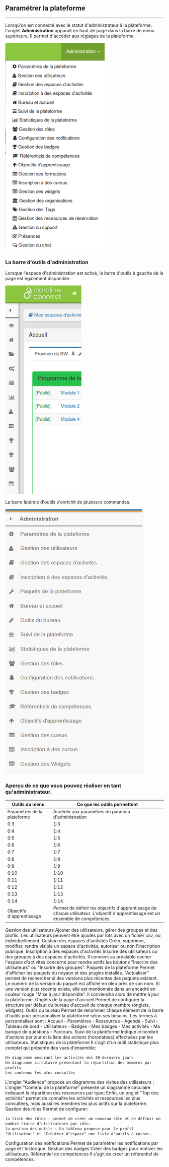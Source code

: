 
## Paramétrer la plateforme




---

Lorsqu'on est connecté avec le statut d'administrateur à la plateforme, l'onglet **Administration** apparaît en haut de page dans la barre de menu supérieure. Il permet d'accéder aux réglages de la plateforme.

![](images/menu_admin.png)
### La barre d'outils d'administration

Lorsque l'espace d'administration est activé, la barre d'outils à gauche de la page est également disponible.

![](images/barre_outils_g.png)

La barre latérale d'outils s'enrichit de plusieurs commandes.

![](images/barre_g_admin.png)

### Aperçu de ce que vous pouvez réaliser en tant qu'administrateur.

| Outils du menu | Ce que les outils permettent |
| -- | -- |
| Paramètres de la plateforme | Accéder aux paramètres du panneau d'administration |
| 0:3 | 1:3 |
| 0:4 | 1:4 |
| 0:5 | 1:5 |
| 0:6 | 1:6 |
| 0:7 | 1:7 |
| 0:8 | 1:8 |
| 0:9 | 1:9 |
| 0:10 | 1:10 |
| 0:11 | 1:11 |
| 0:12 | 1:12 |
| 0:13 | 1:13 |
| 0:14 | 1:14 |
| Objectifs d'apprentissage | Permet de définir les objectifs d'apprentissage de chaque utilisateur. L'objectif d'apprentissage est un ensemble de compétences. |

Gestion des utilisateurs 	Ajouter des utilisateurs, gérer des groupes et des profils.
Les utilisateurs peuvent être ajoutés par lots avec un fichier csv, ou individuellement.
Gestion des espaces d'activités 	Créer, supprimer, modifier, rendre visible un espace d'activités, autoriser ou non l'inscription publique.
Inscription à des espaces d'activités 	Inscrire des utilisateurs ou des groupes à des espaces d'activités. Il convient au préalable cocher l'espace d'activités concerné pour rendre actifs les boutons "Inscrire des utilisateurs" ou "Inscrire des groupes".
Paquets de la plateforme 	Permet d'afficher les paquets du noyaux et des plugins installés. "Actualiser" permet de rechercher si des versions plus récentes des paquets existent. Le numéro de la version du paquet est affiché en bleu près de son nom. Si une version plus récente existe, elle est mentionnée dans un encadré en couleur rouge "Mise à jour disponible". Il conviendra alors de mettre à jour la plateforme.
Onglets de la page d'accueil 	Permet de configurer la structure par défaut du bureau d'accueil de chaque membre (onglets, widgets).
Outils du bureau 	Permet de renommer chaque élément de la barre d'outils pour personnaliser la plateforme selon ses besoins. Les termes à personnaliser sont : Accueil - Paramètres - Ressources - Agenda - Suivi - Tableau de bord - Utilisateurs - Badges - Mes badges - Mes activités - Ma banque de questions - Parcours.
Suivi de la plateforme 	Indique le nombre d'actions par jour et la liste des actions (horodatées) effectuées par les utilisateurs.
Statistiques de la plateforme 	Il s'agit d'un outil statistique plus complet qui présente des vues d'ensemble:

    Un diagramme mesurant les activités des 30 derniers jours
    Un diagramme circulaire présentant la répartition des membres par profils
    Les contenus les plus consultés

L'onglet "Audience" propose un diagramme des visites des utilisateurs ;
L'onglet "Contenu de la plateforme" présente un diagramme circulaire indiquant la répartition des ressources par type;
Enfin, un onglet "Top des activités" permet de connaître les activités et ressources les plus consultées, mais aussi les membres les plus actifs sur la plateforme.
Gestion des rôles 	Permet de configurer:

    la liste des rôles : permet de créer un nouveau rôle et de définir un nombre limite d'utilisateurs par rôle.
    la gestion des outils : Un tableau propose pour le profil "Utilisateur" et "Créateur d'espace" une liste d'outils à cocher.

Configuration des notifications 	Permet de paramétrer les notifications par page et l'historique.
Gestion des badges 	Créer des badges pour motiver les utilisateurs.
Référentiel de compétences 	Il s'agit de créer un référentiel de compétences.
 	
